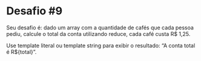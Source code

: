 # Desafio #9
Seu desafio é: dado um array com a quantidade de cafés que cada pessoa pediu, calcule o total da conta utilizando reduce, cada café custa R$ 1,25.

Use template literal ou template string para exibir o resultado: “A conta total é R${total}”.
